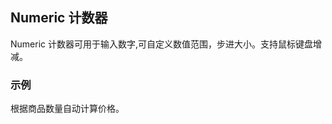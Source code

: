 <div class="demo-header">
<p class="overviewicon">
  <span class="wapi-form-numeric"/>
</p>

## Numeric 计数器

<nova-uxlink widget-name="Numeric"></nova-uxlink>

Numeric 计数器可用于输入数字,可自定义数值范围，步进大小。支持鼠标键盘增减。
</div>

### 示例

根据商品数量自动计算价格。

<nova-demo-view link="numeric/calculate-according-to-num-of-goods"></nova-demo-view>

<br>
